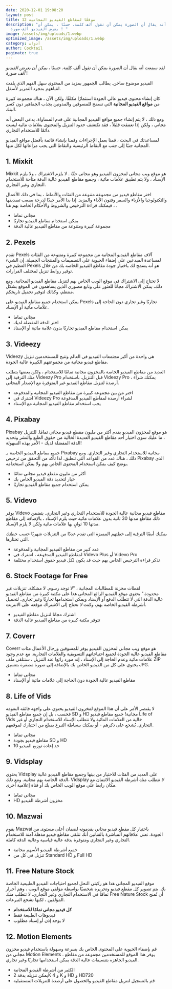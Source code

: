 ```yaml
---
date: 2020-12-01 19:08:20
layout: post
title: 12 موقعًا لمقاطع الفيديو المجانية
description: "لقد سمعت أنه يقال أن الصورة يمكن أن تقول ألف كلمة. حسنًا ، يمكن أن
  يعرض الفيديو ألف صورة ! "
image: /assets/img/uploads/1.webp
optimized_image: /assets/img/uploads/1.webp
category: أدوات
author: Cocktail
paginate: true
---
```

لقد سمعت أنه يقال أن الصورة يمكن أن تقول ألف كلمة. حسنًا ، *يمكن أن يعرض الفيديو ألف صورة* ! 

الفيديو موضوع ساخن. يطالب الجمهور بمزيد من المحتوى سهل الفهم الذي يلفت انتباههم بمجرد التمرير لأسفل. 

كان إنشاء محتوى فيديو عالي الجودة استثمارًا مكلفًا. ولكن الآن ، هناك مجموعة كبيرة من **مواقع الفيديو المجانية** التي تسمح للمسوقين والمدونين بجذب الجماهير دون كسر البنك. 

ومع ذلك ، لا يتم إنشاء جميع مواقع الفيديو المجانية على قدم المساواة. يدعي البعض أنه مجاني ، ولكن إذا تعمقت قليلاً ، فقد تكتشف حدود التنزيل والمحتوى بعلامات مائية ليست دائمًا للاستخدام التجاري. 

لمساعدتك في البحث ، قمنا بعمل الإجراءات وقمنا بإنشاء قائمة بأفضل مواقع الفيديو المجانية جنبًا إلى جنب مع النقاط الرئيسية والنقاط التي يجب مراعاتها لكل منها.

## 1. Mixkit 

Mixkit هو موقع ويب مجاني لمخزون الفيديو وهو مجاني *حقًا* . لا يلزم الاشتراك ، ولا يلزم الإسناد ، ولا يتم تطبيق علامات مائية ، وجميع مقاطع الفيديو عالية الدقة متاحة للاستخدام التجاري وغير التجاري.

اختر مقاطع فيديو من مجموعة متنوعة من الفئات والأنماط ، بما في ذلك الأعمال والتكنولوجيا والأزياء والسفر وفنون الأداء والمزيد. إذا بدا الأمر جيدًا لدرجة يصعب تصديقها ، فيمكنك قراءة الترخيص والشروط والأحكام الخاصة بهم هنا . 

* مجاني تماما
* يمكن استخدام مقاطع الفيديو تجاريًا
* مجموعة كبيرة ومتنوعة من مقاطع الفيديو عالية الدقة

## 2. Pexels

تقدم Pexels آلاف مقاطع الفيديو المجانية من مجموعة كبيرة ومتنوعة من الفئات لمساعدة المبدعين على إضفاء الحيوية على التصميمات والمنتجات الجميلة. إن الشيء العظيم في Pexels هو أنه يسمح لك باختيار جودة مقاطع الفيديو الخاصة بك من خلال توفير روابط تنزيل لمختلف القرارات. 

لا تحتاج إلى الاشتراك في موقع الويب الخاص بهم لتنزيل مقاطع الفيديو المجانية. ومع ذلك، *يمكن* الاشتراك مجانا للعثور على وتابع مصوري الذين يساهمون في الموقع بشكل منتظم، وكذلك لتوفير تحميل تاريخكم. 

يمكن استخدام جميع مقاطع الفيديو على Pexels تجاريًا وغير تجاري دون الحاجة إلى علامات مائية أو الإسناد. 

* مجاني تماما
* اختر الدقة المفضلة لديك
* يمكن استخدام مقاطع الفيديو تجاريًا بدون علامة مائية أو الإسناد

## 3. Videezy

Videezy هي واحدة من أكبر مجتمعات الفيديو في العالم وتتيح للمستخدمين تنزيل مقاطع فيديو مجانية من مجموعتهم الكبيرة عالية الجودة. 

العديد من مقاطع الفيديو الخاصة بالمخزون مجانية تمامًا للاستخدام ، ولكن بعضها يتطلب منك الترقية إلى Videezy Pro قبل التنزيل. باستخدام Videezy Pro ، يمكنك شراء أرصدة لتنزيل مقاطع الفيديو غير المتوفرة مع الإصدار المجاني.

* اختر من بين مجموعة كبيرة من مقاطع الفيديو المجانية والمدفوعة
* اشترك في Videezy Pro لشراء أرصدة لمقاطع الفيديو المدفوعة
* يجب استخدام مقاطع الفيديو المجانية مع الإسناد

## 4. Pixabay

Pixabay هو موقع لمخزون الفيديو يقدم أكثر من مليون مقطع فيديو مجاني تمامًا. للتنزيل ، ما عليك سوى اختيار أحد مقاطع الفيديو العديدة الخالية من حقوق الطبع والنشر وتحديد الدقة المفضلة لديك - الأمر بهذه السهولة! 

جميع مقاطع الفيديو الخاصة بـ Pixabay مجانية للاستخدام التجاري وغير التجاري. ومع ذلك ، هناك عدد من القواعد التي تنطبق. لذا تأكد من التحقق من ترخيص Pixabay الذي يوضح كيف يمكن استخدام المحتوى الخاص بهم ولا يمكن استخدامه. 

* أكثر من مليون مقطع فيديو مجاني تمامًا
* خيار لتحديد دقة الفيديو الخاص بك
* يمكن استخدام جميع مقاطع الفيديو تجاريًا

## 5. Videvo

يوفر Videvo مقاطع فيديو مجانية عالية الجودة للاستخدام التجاري وغير التجاري. يتضمن ذلك مقاطع مدتها 30 ثانية بدون علامات مائية حيث يلزم الإسناد ، بالإضافة إلى مقاطع مدتها 10 ثوانٍ بها علامات مائية ولكن لا يلزم الإسناد. 

يمكنك أيضًا الترقية إلى خطتهم المميزة التي تقدم عددًا من التنزيلات شهريًا حسب خطتك التي تختارها. 

* عدد كبير من مقاطع الفيديو المجانية والمدفوعة
* لمقاطع الفيديو المدفوعة ، اشترك في Videvo Plus أو Videvo Pro
* تذكر قراءة الترخيص الخاص بهم حيث قد يكون لكل فيديو حقوق استخدام مختلفة

## 6. Stock Footage for Free

لقطات مخزنة للمطالبات المجانية ، "لا توجد رسوم. لا مشكلة. تنزيلات غير محدودة." يحتوي موقع الفيديو الرائع المجاني هذا على مكتبة كبيرة من مقاطع الفيديو عالية الدقة التي لا تتطلب الدفع أو الإسناد ويمكن استخدامها تجاريًا وغير تجاري. لتحميل أشرطة الفيديو الخاصة بهم، وكنت *لا* تحتاج إلى الاشتراك موقعه على الانترنت.

* اشترك مجانا لتنزيل مقاطع الفيديو
* تتوفر مكتبة كبيرة من مقاطع الفيديو عالية الدقة

## 7. Coverr

Coverr هو موقع ويب مجاني لمخزون الفيديو يوفر للمسوقين ورجال الأعمال مئات مقاطع الفيديو عالية الجودة لجميع احتياجاتهم التسويقية والعلامات التجارية. مع عدم وجود علامات مائية وعدم الحاجة إلى الإسناد ، إنه مورد رائع! عند التنزيل ، ستتلقى ملف ZIP يحتوي على كل من الفيديو الخاص بك بالإضافة إلى صورة مصغرة بتنسيق JPG.

* مجاني تماما
* مقاطع الفيديو عالية الجودة دون الحاجة إلى علامات مائية أو الإسناد 

## 8. Life of Vids 

لا يقتصر الأمر على أن هذا الموقع لمخزون الفيديو يحتوي على واجهة فائقة النعومة فحسب ، بل إن جميع مقاطع الفيديو SD و HD مجانية! جميع مقاطع فيديو Life of Vids خالية من العلامات المائية ولا تتطلب الإسناد للاستخدام التجاري أو غير التجاري. يُشجع على ذكرهم - أو يمكنك ببساطة التبرع بمبلغ من اختيارك لموقعهم. 

* مجاني تماما
* مقاطع فيديو بجودة SD و HD
* 10 حد إعادة توزيع الفيديو

## 9. Vidsplay

يحتوي Vidsplay على العديد من الفئات للاختيار من بينها وجميع مقاطع الفيديو عالية الدقة الخاصة بهم مجانية. ومع ذلك، Vidsplay *لا* تتطلب منك أشرطة الفيديو الائتمان مع مكان رابط على موقع الويب الخاص بك أو قناة إعلامية أخرى.

* مجاني تماما
* HD مخزون أشرطة الفيديو

## 10. Mazwai

يقوم Mazwai باختيار كل مقطع فيديو مجاني يقدمونه لضمان أعلى مستوى من الجودة. تعني علاقاتهم المباشرة بالفنانين أنك تتلقى مقاطع فيديو مذهلة آمنة للاستخدام التجاري وغير التجاري ومتوفرة بدقة عالية قياسية وعالية الدقة كاملة.

* جميع أشرطة الفيديو الأسهم مجانية
* تنزيل في كل من Standard HD و Full HD

## 11. Free Nature Stock

موقع الفيديو المجاني هذا هو ركبتي النحل لجميع احتياجات الفيديو الطبيعية الخاصة بك. يتم تصوير كل مقطع فيديو وتحريره شخصيًا بواسطة مؤلفي موقع الويب ، وهم أحرار تمامًا في الاستخدام التجاري وغير التجاري. لا تتطلب منك Free Nature Stock أن تُمنح المؤلفين ، لكنها تشجع التبرعات. 

* **كل فيديو مجاني تمامًا للاستخدام** 
* فيديوهات الطبيعة فقط
* لا يوجد إذن أو إسناد مطلوب

## 12. Motion Elements 

قم بإضفاء الحيوية على المحتوى الخاص بك بسرعة وسهولة باستخدام فيديو مخزون مجاني من Motion Elements . يوفر هذا الموقع للمستخدمين مجموعة من مقاطع الفيديو الجاهزة بتنسيقات عالية الدقة يمكن استخدامها تجاريًا وغير تجاري. 

* الكثير من أشرطة الفيديو المجانية
* يمكن تنزيله بدقة 2K و 4 K و HD و HD720
* قم بالتسجيل لتنزيل مقاطع الفيديو والحصول على أرصدة للتنزيلات المستقبلية